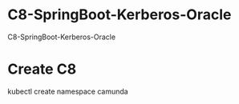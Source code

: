 # C8-SpringBoot-Kerberos-Oracle
C8-SpringBoot-Kerberos-Oracle


# Create C8

kubectl create namespace camunda
